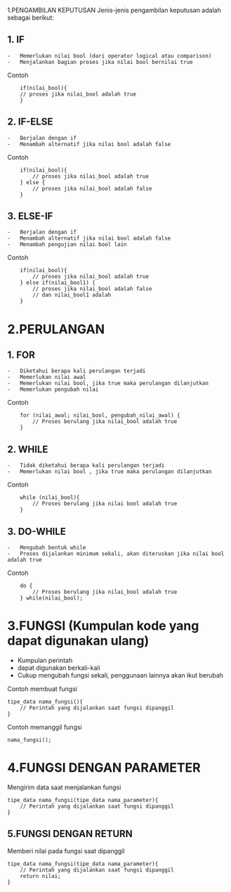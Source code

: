 1.PENGAMBILAN KEPUTUSAN
Jenis-jenis pengambilan keputusan adalah sebagai berikut:

## 1. IF 
    -   Memerlukan nilai bool (dari operator logical atau comparison)
    -   Menjalankan bagian proses jika nilai bool bernilai true

Contoh

    
        if(nilai_bool){
        // proses jika nilai_bool adalah true
        }
    

## 2. IF-ELSE
    -   Berjalan dengan if
    -   Menambah alternatif jika nilai bool adalah false

Contoh 

    
        if(nilai_bool){
            // proses jika nilai_bool adalah true
        } else {
            // proses jika nilai_bool adalah false
        } 
    

## 3. ELSE-IF
    -   Berjalan dengan if
    -   Menambah alternatif jika nilai bool adalah false
    -   Menambah pengujian nilai bool lain

Contoh

    
        if(nilai_bool){
            // proses jika nilai_bool adalah true
        } else if(nilai_bool1) {
            // proses jika nilai_bool adalah false
            // dan nilai_bool1 adalah
        } 
    

# 2.PERULANGAN
## 1. FOR
    -   Diketahui berapa kali perulangan terjadi
    -   Memerlukan nilai awal
    -   Memerlukan nilai bool, jika true maka perulangan dilanjutkan 
    -   Memerlukan pengubah nilai

Contoh

    
        for (nilai_awal; nilai_bool, pengubah_nilai_awal) {
            // Proses berulang jika nilai_bool adalah true
        }
    

## 2. WHILE
    -   Tidak diketahui berapa kali perulangan terjadi
    -   Memerlukan nilai bool , jika true maka perulangan dilanjutkan

Contoh

    
        while (nilai_bool){
            // Proses berulang jika nilai bool adalah true
        }
    

## 3. DO-WHILE
    -   Mengubah bentuk while
    -   Proses dijalankan minimum sekali, akan diteruskan jika nilai bool adalah true

Contoh 

    
        do {
            // Proses berulang jika nilai_bool adalah true
        } while(nilai_bool);
    



# 3.FUNGSI (Kumpulan kode yang dapat digunakan ulang)
-   Kumpulan perintah
-   dapat digunakan berkali-kali
-   Cukup mengubah fungsi sekali, penggunaan lainnya akan ikut berubah

Contoh membuat fungsi

    
    tipe_data nama_fungsi(){
        // Perintah yang dijalankan saat fungsi dipanggil
    }
    

Contoh memanggil fungsi

    
    nama_fungsi();
    

# 4.FUNGSI DENGAN PARAMETER 

Mengirim data saat menjalankan fungsi


    tipe_data nama_fungsi(tipe_data nama_parameter){
        // Perintah yang dijalankan saat fungsi dipanggil
    }


## 5.FUNGSI DENGAN RETURN

Memberi nilai pada fungsi saat dipanggil


    tipe_data nama_fungsi(tipe_data nama_parameter){
        // Perintah yang dijalankan saat fungsi dipanggil
        return nilai;
    }